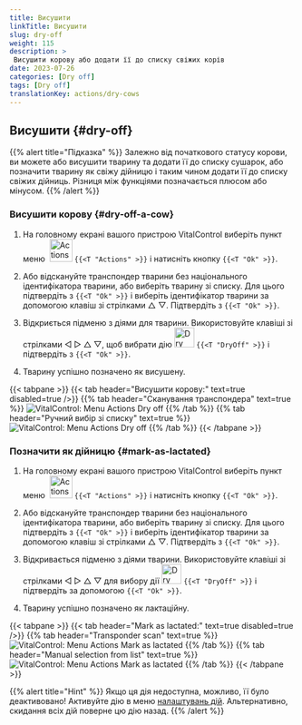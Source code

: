 ```yaml
---
title: Висушити
linkTitle: Висушити
slug: dry-off
weight: 115
description: >
 Висушити корову або додати її до списку свіжих корів
date: 2023-07-26
categories: [Dry off]
tags: [Dry off]
translationKey: actions/dry-cows
---
```


## Висушити {#dry-off}

{{% alert title="Підказка" %}}
Залежно від початкового статусу корови, ви можете або висушити тварину та додати її до списку сушарок, або позначити тварину як свіжу дійницю і таким чином додати її до списку свіжих дійниць. Різниця між функціями позначається плюсом або мінусом.
{{% /alert %}}

### Висушити корову {#dry-off-a-cow}

1. На головному екрані вашого пристрою VitalControl виберіть пункт меню &nbsp;<img src="/icons/actions.svg" width="40" align="bottom" alt="Actions" /> `{{<T "Actions" >}}` і натисніть кнопку `{{<T "Ok" >}}`.

2. Або відскануйте транспондер тварини без національного ідентифікатора тварини, або виберіть тварину зі списку. Для цього підтвердіть з `{{<T "Ok" >}}` і виберіть ідентифікатор тварини за допомогою клавіш зі стрілками △ ▽. Підтвердіть з `{{<T "Ok" >}}`.

3. Відкриється підменю з діями для тварини. Використовуйте клавіші зі стрілками ◁ ▷ △ ▽, щоб вибрати дію <img src="/icons/actions/dryoff-plus.svg" width="35" align="bottom" alt="Dry off" /> `{{<T "DryOff" >}}` і підтвердіть з `{{<T "Ok" >}}`.

4. Тварину успішно позначено як висушену.

{{< tabpane >}}
{{< tab header="Висушити корову:" text=true disabled=true />}}
{{% tab header="Сканування транспондера" text=true %}}
![VitalControl: Menu Actions Dry off](../images/dryoff-scan.png "Висушити корову")
{{% /tab %}}
{{% tab header="Ручний вибір зі списку" text=true %}}
![VitalControl: Menu Actions Dry off](../images/dryoff.png "Висушити корову")
{{% /tab %}}
{{< /tabpane >}}

### Позначити як дійницю {#mark-as-lactated}

1. На головному екрані вашого пристрою VitalControl виберіть пункт меню &nbsp;<img src="/icons/actions.svg" width="40" align="bottom" alt="Actions" /> `{{<T "Actions" >}}` і натисніть кнопку `{{<T "Ok" >}}`.

2. Або відскануйте транспондер тварини без національного ідентифікатора тварини, або виберіть тварину зі списку. Для цього підтвердіть з `{{<T "Ok" >}}` і виберіть ідентифікатор тварини за допомогою клавіш зі стрілками △ ▽. Підтвердіть з `{{<T "Ok" >}}`.

3. Відкривається підменю з діями тварини. Використовуйте клавіші зі стрілками ◁ ▷ △ ▽ для вибору дії <img src="/icons/actions/dryoff-minus.svg" width="35" align="bottom" alt="Dry off" /> `{{<T "DryOff" >}}` і підтвердіть за допомогою `{{<T "Ok" >}}`.

4. Тварину успішно позначено як лактаційну.

{{< tabpane >}}
{{< tab header="Mark as lactated:" text=true disabled=true />}}
{{% tab header="Transponder scan" text=true %}}
![VitalControl: Menu Actions Mark as lactated](../images/lactated-scan.png "Mark as lactated")
{{% /tab %}}
{{% tab header="Manual selection from list" text=true %}}
![VitalControl: Menu Actions Mark as lactated](../images/lactated.png "Mark as lactated")
{{% /tab %}}
{{< /tabpane >}}

{{% alert title="Hint" %}}
Якщо ця дія недоступна, можливо, її було деактивовано! Активуйте дію в меню [налаштувань дій](../setting). Альтернативно, скидання всіх дій поверне цю дію назад.
{{% /alert %}}
